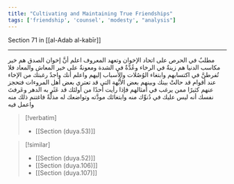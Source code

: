 ```yaml
---
title: "Cultivating and Maintaining True Friendships"
tags: ['friendship', 'counsel', 'modesty', "analysis"]
---
```


 Section 71 in [[al-Adab al-kabīr]]

---
مطلبٌ في الحرص على اتحاد الإخوان وتعهد المعروف اعلم أنَّ إخوان الصدق هم خير مكاسب الدنيا هم زينةٌ في الرخاء وعُدَّةٌ في الشدة ومعونةٌ على خير المعاش والمعاد فلا تُفرطنَّ في اكتسابهم وابتغاء الوُصُلات والأسباب إليهم  واعلم أنك واجدٌ رغبتك من الإخاء عند أقوام قد حالتْ بينك وبينهم بعض الأُبَّهة التي قد تعتري بعض أهل المروءات فتحجز عنهم كثيرًا ممن يرغب في أمثالهم فإذا رأيت أحدًا من أولئك قد عَثَر به الدهر وعَرفتَ نفسك أنه ليس عليك في دُنوِّك منه وابتغائك مودَّته وتواضعك له مذلَّةٌ فاغتنم ذلك منه واعمل فيه

> [!verbatim]
> - [[Section (duya.53)]]

> [!similar]
> - [[Section (duya.52)]]
> - [[Section (duya.106)]]
> - [[Section (duya.107)]]
